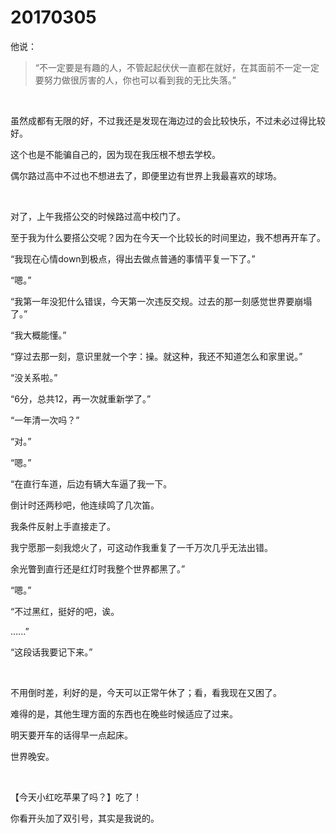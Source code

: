 # 20170305

他说：

> “不一定要是有趣的人，不管起起伏伏一直都在就好，在其面前不一定一定要努力做很厉害的人，你也可以看到我的无比失落。”

<br/>

虽然成都有无限的好，不过我还是发现在海边过的会比较快乐，不过未必过得比较好。

这个也是不能骗自己的，因为现在我压根不想去学校。

偶尔路过高中不过也不想进去了，即便里边有世界上我最喜欢的球场。

<br/>

对了，上午我搭公交的时候路过高中校门了。

至于我为什么要搭公交呢？因为在今天一个比较长的时间里边，我不想再开车了。

“我现在心情down到极点，得出去做点普通的事情平复一下了。”

“嗯。”

“我第一年没犯什么错误，今天第一次违反交规。过去的那一刻感觉世界要崩塌了。”

“我大概能懂。”

“穿过去那一刻，意识里就一个字：操。就这种，我还不知道怎么和家里说。”

“没关系啦。”

“6分，总共12，再一次就重新学了。”

“一年清一次吗？”

“对。”

“嗯。”

“在直行车道，后边有辆大车逼了我一下。

倒计时还两秒吧，他连续鸣了几次笛。

我条件反射上手直接走了。

我宁愿那一刻我熄火了，可这动作我重复了一千万次几乎无法出错。

余光瞥到直行还是红灯时我整个世界都黑了。”

“嗯。”

“不过黑红，挺好的吧，诶。

…...”

“这段话我要记下来。”

<br/>

不用倒时差，利好的是，今天可以正常午休了；看，看我现在又困了。

难得的是，其他生理方面的东西也在晚些时候适应了过来。

明天要开车的话得早一点起床。

世界晚安。

<br/>

【今天小红吃苹果了吗？】吃了！

你看开头加了双引号，其实是我说的。